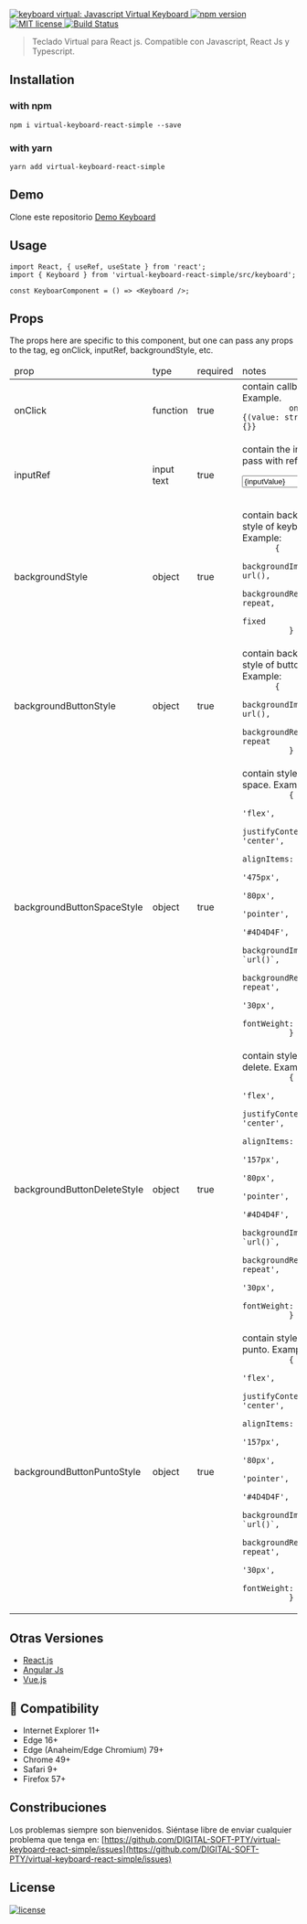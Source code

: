 <link rel="stylesheet" href="https://use.fontawesome.com/releases/v5.14.0/css/all.css" integrity="sha384-HzLeBuhoNPvSl5KYnjx0BT+WB0QEEqLprO+NBkkk5gbc67FTaL7XIGa2w1L0Xbgc" crossorigin="anonymous">

<p>
  <a href="https://github.com/DIGITAL-SOFT-PTY/virtual-keyboard-react-simple/blob/main/resources/teclado-virtual.png">
	<img alt="keyboard virtual: Javascript Virtual Keyboard" src="https://github.com/DIGITAL-SOFT-PTY/virtual-keyboard-react-simple/blob/main/resources/teclado-virtual.png">
  </a>

  <a href="https://www.npmjs.com/package/virtual-keyboard-react-simple">
    <img src="https://github.com/DIGITAL-SOFT-PTY/virtual-keyboard-react-simple/blob/main/resources/npm.svg" alt="npm version">
  </a>
	
  <a href="https://github.com/DIGITAL-SOFT-PTY/virtual-keyboard-react-simple/blob/main/LICENSE">
    <img src="https://github.com/DIGITAL-SOFT-PTY/virtual-keyboard-react-simple/blob/main/resources/license.svg" alt="MIT license">
  </a>

  <a href="https://github.com/DIGITAL-SOFT-PTY/virtual-keyboard-react-simple/actions">
     <img alt="Build Status" src="https://github.com/DIGITAL-SOFT-PTY/virtual-keyboard-react-simple/blob/main/resources/build.svg" />
  </a>
</p>
<blockquote>Teclado Virtual para React js. Compatible con Javascript, React Js y Typescript.</blockquote>

## <i class="fas fa-circle"></i> Installation 
### <i class="fas fa-terminal"></i> with npm
``` 
npm i virtual-keyboard-react-simple --save
``` 
### <i class="fas fa-terminal"></i> with yarn
``` 
yarn add virtual-keyboard-react-simple
``` 

## <i class="fas fa-terminal"></i> Demo
Clone este repositorio [Demo Keyboard](https://github.com/DIGITAL-SOFT-PTY/demo-keyboard-react)

## <i class="fas fa-code"></i> Usage
``` 
import React, { useRef, useState } from 'react';
import { Keyboard } from 'virtual-keyboard-react-simple/src/keyboard';

const KeyboarComponent = () => <Keyboard />;
``` 

## <i class="fas fa-keyboard"></i> Props
The props here are specific to this component, but one can pass any props to the tag, eg onClick, inputRef, backgroundStyle, etc.

<table>
  <thead>
    <tr>
      <td>prop</td>
      <td>type</td>
      <td>required</td>
      <td>notes</td>
    </tr>
  </thead>
  <tbody>
    <tr>
      <td>onClick</td>
      <td>function</td>
      <td>true</td>
      <td>contain callbak. Example.
      <code>
          onClick={(value: string) => {}}
      </code>
      </td>
    </tr>
    <tr>
      <td>inputRef</td>
      <td>input text</td>
      <td>true</td>
      <td>
      contain the input text, pass with ref.
       Example:
       <code>
        <input ref={inputRef} value={inputValue} />
        <Keyboard inputRef={inputRef} />
       </code>
      </td>
    </tr>
    <tr>
      <td>backgroundStyle</td>
      <td>object</td>
      <td>true</td>
      <td>contain background style of keyboard.
       Example: 
       <code>
       {
            backgroundImage: url(),
            backgroundRepeat: no-repeat,
            position: fixed
          }
        </code>
       </td>
    </tr>
    <tr>
      <td>backgroundButtonStyle</td>
      <td>object</td>
      <td>true</td>
      <td>
      contain background style of button.
       Example: 
       <code>
       {
            backgroundImage: url(),
            backgroundRepeat: no-repeat
          }
        </code>
      </td>
    </tr>
    <tr>
      <td>backgroundButtonSpaceStyle</td>
      <td>object</td>
      <td>true</td>
      <td>
        contain style button space.
       Example: 
       <code>
          {
            display: 'flex',
            justifyContent: 'center',
            alignItems: 'center',
            width: '475px',
            height: '80px',
            cursor: 'pointer',
            color: '#4D4D4F',
            backgroundImage: `url()`,
            backgroundRepeat: 'no-repeat',
            fontSize: '30px',
            fontWeight: 'bold'
          }
        </code>
      </td>
    </tr>
    <tr>
      <td>backgroundButtonDeleteStyle</td>
      <td>object</td>
      <td>true</td>
      <td>
      contain style button delete.
       Example: 
       <code>
          {
            display: 'flex',
            justifyContent: 'center',
            alignItems: 'center',
            width: '157px',
            height: '80px',
            cursor: 'pointer',
            color: '#4D4D4F',
            backgroundImage: `url()`,
            backgroundRepeat: 'no-repeat',
            fontSize: '30px',
            fontWeight: 'bold',
          }
        </code>
      </td>
    </tr>
    <tr>
      <td>backgroundButtonPuntoStyle</td>
      <td>object</td>
      <td>true</td>
      <td>
        contain style button punto.
       Example: 
       <code>
          {
            display: 'flex',
            justifyContent: 'center',
            alignItems: 'center',
            width: '157px',
            height: '80px',
            cursor: 'pointer',
            color: '#4D4D4F',
            backgroundImage: `url()`,
            backgroundRepeat: 'no-repeat',
            fontSize: '30px',
            fontWeight: 'bold'
          }
        </code>
      </td>
    </tr>
  </tbody>
</table>


## <i class="fas fa-code-branch"></i> Otras Versiones
- [React.js](https://github.com/hodgef/react-simple-keyboard)
- [Angular Js](https://github.com/parwinder-singh/virtual-keyboard)
- [Vue.js](https://github.com/martywallace/vue-keyboard)


## 🎯 Compatibility
- Internet Explorer 11+
- Edge 16+
- Edge (Anaheim/Edge Chromium) 79+
- Chrome 49+
- Safari 9+
- Firefox 57+

<!-- > Note: If you don't want to support old browsers, you can use the Modern Browsers bundle ([index.modern.js](https://github.com/hodgef/simple-keyboard/blob/master/build)). -->

## <i class="fas fa-check"></i> Constribuciones

Los problemas siempre son bienvenidos. Siéntase libre de enviar cualquier problema que tenga en:
[https://github.com/DIGITAL-SOFT-PTY/virtual-keyboard-react-simple/issues](https://github.com/DIGITAL-SOFT-PTY/virtual-keyboard-react-simple/issues)

## <i class="fas fa-star"></i> License
[![license](https://github.com/DIGITAL-SOFT-PTY/virtual-keyboard-react-simple/blob/main/resources/license.svg?style=flat-square)](https://github.com/DIGITAL-SOFT-PTY/virtual-keyboard-react-simple/blob/main/LICENSE)
